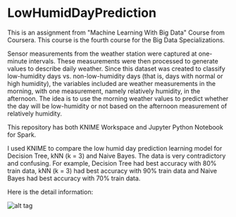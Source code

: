 # LowHumidDayPrediction
This is an assignment from "Machine Learning With Big Data" Course from Coursera. This course is the fourth course for the Big Data Specializations.

Sensor measurements from the weather station were captured at one-minute intervals. These measurements were then processed to generate values to describe daily weather. Since this dataset was created to classify low-humidity days vs. non-low-humidity days (that is, days with normal or high humidity), the variables included are weather measurements in the morning, with one measurement, namely relatively humidity, in the afternoon. The idea is to use the morning weather values to predict whether the day will be low-humidity or not based on the afternoon measurement of relatively humidity.

This repository has both KNIME Workspace and Jupyter Python Notebook for Spark.

I used KNIME to compare the low humid day prediction learning model for Decision Tree, kNN (k = 3) and Naive Bayes. The data is very contradictory and confusing. For example, Decision Tree had best accuracy with 80% train data, kNN (k = 3) had best accuracy with 90% train data and Naive Bayes had best accuracy with 70% train data.

Here is the detail information:

![alt tag](https://github.com/pritamd/LowHumidDayPrediction/blob/master/algocompare.PNG)
